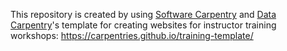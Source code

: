 This repository is created by using [Software Carpentry][swc-site] and [Data Carpentry][dc-site]'s
template for creating websites for instructor training workshops: https://carpentries.github.io/training-template/

[dc-site]: http://datacarpentry.org
[swc-site]: http://software-carpentry.org
